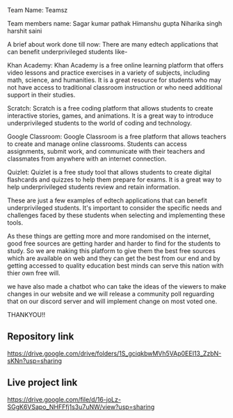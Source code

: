 Team Name:
Teamsz

Team members name:
Sagar kumar pathak
Himanshu gupta
Niharika singh
harshit saini


A brief about work done till now:
There are many edtech applications that can benefit underprivileged students like-

Khan Academy: Khan Academy is a free online learning platform that offers video lessons and practice exercises in a variety of subjects, including math, science, and humanities. It is a great resource for students who may not have access to traditional classroom instruction or who need additional support in their studies.

Scratch: Scratch is a free coding platform that allows students to create interactive stories, games, and animations. It is a great way to introduce underprivileged students to the world of coding and technology.

Google Classroom: Google Classroom is a free platform that allows teachers to create and manage online classrooms. Students can access assignments, submit work, and communicate with their teachers and classmates from anywhere with an internet connection.

Quizlet: Quizlet is a free study tool that allows students to create digital flashcards and quizzes to help them prepare for exams. It is a great way to help underprivileged students review and retain information.

These are just a few examples of edtech applications that can benefit underprivileged students. It's important to consider the specific needs and challenges faced by these students when selecting and implementing these tools.

As these things are getting more and more randomised on the internet, good free sources are getting harder and harder to find for the students to study. So we are making this platform to give them the best free sources which are available on web and they can get the best from our end and by getting accessed to quality education best minds can serve this nation with thier own free will.

we have also made a chatbot who can take the ideas of the viewers to make changes in our website and we will release a community poll reguarding that on our discord server and will implement change on most voted one.

THANKYOU!!

## Repository link
https://drive.google.com/drive/folders/1S_gciqkbwMVh5VAp0EEI13_ZzbN-sKNn?usp=sharing

## Live project link
https://drive.google.com/file/d/16-joLz-SGgK6VSapo_NHFFfj1s3u7uNW/view?usp=sharing

